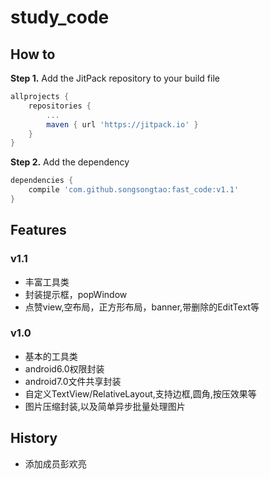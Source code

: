 # study_code

## How to

**Step 1.** Add the JitPack repository to your build file

```groovy
allprojects {
	repositories {
		...
		maven { url 'https://jitpack.io' }
	}
}
```
**Step 2.** Add the dependency

```groovy
dependencies {
	compile 'com.github.songsongtao:fast_code:v1.1'
}
```
## Features

### v1.1

- 丰富工具类
- 封装提示框，popWindow
- 点赞view,空布局，正方形布局，banner,带删除的EditText等

### v1.0

- 基本的工具类
- android6.0权限封装
- android7.0文件共享封装
- 自定义TextView/RelativeLayout,支持边框,圆角,按压效果等
- 图片压缩封装,以及简单异步批量处理图片

## History
- 添加成员彭欢亮